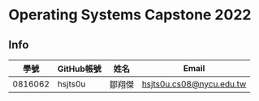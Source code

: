 # Operating Systems Capstone 2022

## Info
|學號|GitHub帳號|姓名|Email|
|-|-|-|-|
|0816062|hsjts0u|鄒翔傑|hsjts0u.cs08@nycu.edu.tw|

